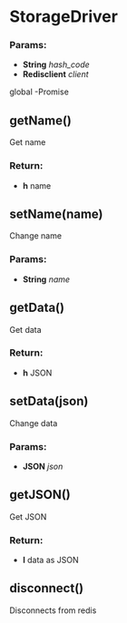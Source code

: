

<!-- Start src/storage_driver.js -->

# StorageDriver

### Params:

* **String** *hash_code* 
* **Redisclient** *client* 

global -Promise

## getName()

Get name

### Return:

* **h** name

## setName(name)

Change name

### Params:

* **String** *name* 

## getData()

Get data

### Return:

* **h** JSON

## setData(json)

Change data

### Params:

* **JSON** *json* 

## getJSON()

Get JSON

### Return:

* **l** data as JSON

## disconnect()

Disconnects from redis

<!-- End src/storage_driver.js -->

